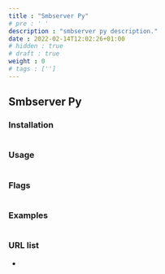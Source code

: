 ```yaml
---
title : "Smbserver Py"
# pre : ' '
description : "smbserver py description."
date : 2022-02-14T12:02:26+01:00
# hidden : true
# draft : true
weight : 0
# tags : ['']
---
```


## Smbserver Py

### Installation

```plain

```

### Usage

```plain

```

### Flags

```plain

```

### Examples

```plain

```

### URL list

* []()
